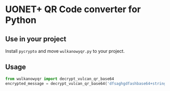 # UONET+ QR Code converter for Python

## Use in your project
Install `pycrypto` and move `wulkanowyqr.py` to your project.

## Usage
```py
from wulkanowyqr import decrypt_vulcan_qr_base64
encrypted_message = decrypt_vulcan_qr_base64('dfsaghgdfashbase64+string=', 'somePassword')
```
